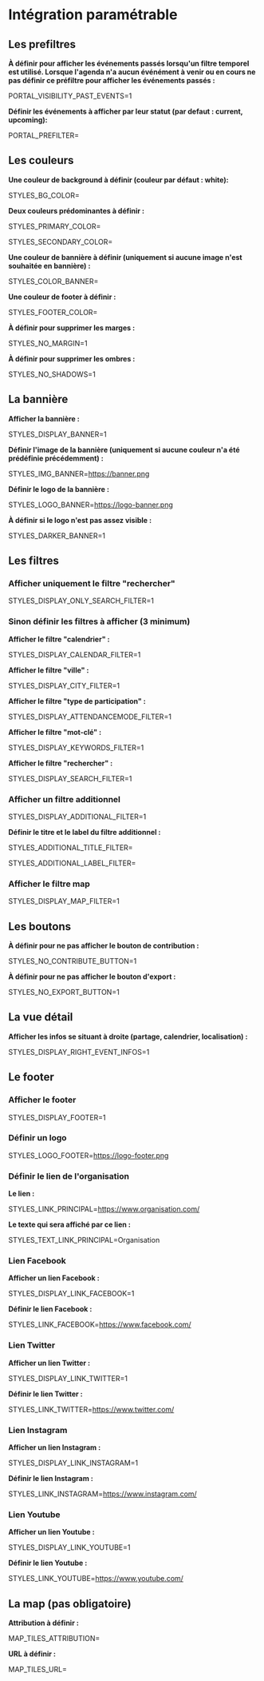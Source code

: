 # Intégration paramétrable

## Les prefiltres

**À définir pour afficher les événements passés lorsqu'un filtre temporel est utilisé. Lorsque l'agenda n'a aucun événément à venir ou en cours ne pas définir ce préfiltre pour afficher les événements passés :**

PORTAL_VISIBILITY_PAST_EVENTS=1

**Définir les événements à afficher par leur statut (par defaut : current, upcoming):**

PORTAL_PREFILTER=

## Les couleurs

**Une couleur de background à définir (couleur par défaut : white):**

STYLES_BG_COLOR=

**Deux couleurs prédominantes à définir :**

STYLES_PRIMARY_COLOR=

STYLES_SECONDARY_COLOR=

**Une couleur de bannière à définir  (uniquement si aucune image n'est souhaitée en bannière) :**

STYLES_COLOR_BANNER=

**Une couleur de footer à définir :**

STYLES_FOOTER_COLOR=

**À définir pour supprimer les marges :**

STYLES_NO_MARGIN=1

**À définir pour supprimer les ombres :**

STYLES_NO_SHADOWS=1

## La bannière

**Afficher la bannière :**

STYLES_DISPLAY_BANNER=1

**Définir l'image de la bannière (uniquement si aucune couleur n'a été prédéfinie précédemment) :**

STYLES_IMG_BANNER=https://banner.png

**Définir le logo de la bannière :**

STYLES_LOGO_BANNER=https://logo-banner.png

**À définir si le logo n'est pas assez visible :**

STYLES_DARKER_BANNER=1

## Les filtres

### Afficher uniquement le filtre "rechercher"

STYLES_DISPLAY_ONLY_SEARCH_FILTER=1

### Sinon définir les filtres à afficher (3 minimum)

**Afficher le filtre "calendrier" :**

STYLES_DISPLAY_CALENDAR_FILTER=1

**Afficher le filtre "ville" :**

STYLES_DISPLAY_CITY_FILTER=1

**Afficher le filtre "type de participation" :**

STYLES_DISPLAY_ATTENDANCEMODE_FILTER=1

**Afficher le filtre "mot-clé" :**

STYLES_DISPLAY_KEYWORDS_FILTER=1

**Afficher le filtre "rechercher" :**

STYLES_DISPLAY_SEARCH_FILTER=1

### Afficher un filtre additionnel

STYLES_DISPLAY_ADDITIONAL_FILTER=1

**Définir le titre et le label du filtre additionnel :**

STYLES_ADDITIONAL_TITLE_FILTER=

STYLES_ADDITIONAL_LABEL_FILTER=

### Afficher le filtre map

STYLES_DISPLAY_MAP_FILTER=1

## Les boutons

**À définir pour ne pas afficher le bouton de contribution :**

STYLES_NO_CONTRIBUTE_BUTTON=1

**À définir pour ne pas afficher le bouton d'export :**

STYLES_NO_EXPORT_BUTTON=1

## La vue détail

**Afficher les infos se situant à droite (partage, calendrier, localisation) :**

STYLES_DISPLAY_RIGHT_EVENT_INFOS=1

## Le footer

### Afficher le footer

STYLES_DISPLAY_FOOTER=1

### Définir un logo

STYLES_LOGO_FOOTER=https://logo-footer.png

### Définir le lien de l'organisation

**Le lien :**

STYLES_LINK_PRINCIPAL=https://www.organisation.com/

**Le texte qui sera affiché par ce lien :**

STYLES_TEXT_LINK_PRINCIPAL=Organisation

### Lien Facebook

**Afficher un lien Facebook :**

STYLES_DISPLAY_LINK_FACEBOOK=1

**Définir le lien Facebook :**

STYLES_LINK_FACEBOOK=https://www.facebook.com/

### Lien Twitter

**Afficher un lien Twitter :**

STYLES_DISPLAY_LINK_TWITTER=1

**Définir le lien Twitter :**

STYLES_LINK_TWITTER=https://www.twitter.com/

### Lien Instagram

**Afficher un lien Instagram :**

STYLES_DISPLAY_LINK_INSTAGRAM=1

**Définir le lien Instagram :**

STYLES_LINK_INSTAGRAM=https://www.instagram.com/

### Lien Youtube

**Afficher un lien Youtube :**

STYLES_DISPLAY_LINK_YOUTUBE=1

**Définir le lien Youtube :**

STYLES_LINK_YOUTUBE=https://www.youtube.com/

## La map (pas obligatoire)

**Attribution à définir :**

MAP_TILES_ATTRIBUTION=

**URL à définir :**

MAP_TILES_URL=